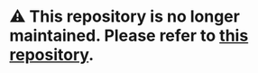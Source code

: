 # ⚠️ This repository is no longer maintained. Please refer to [this repository](https://github.com/nexmo-community/client-sdk-tutorials).
